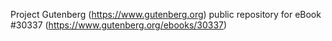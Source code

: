 Project Gutenberg (https://www.gutenberg.org) public repository for eBook #30337 (https://www.gutenberg.org/ebooks/30337)

